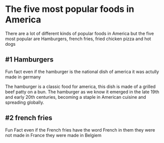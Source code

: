 <!DOCTYPE html>

<head>
   <!--This is the link connecting to the stylesheest-->
  <link rel="stylesheet" href="style.css">
</head>
<body>
  <h1> The five most popular foods in America </h1>
  <P>There are a lot of different kinds of popular foods in America but the five most popular are Hamburgers, french fries, fried chicken pizza    and hot dogs</p>
  <h2> #1 Hamburgers </h2>
  <p> Fun fact even if the hamburger is the national dish of america it was actully made in germany </p>
  <p>The hamburger is a classic food for america, this dish is made of a grilled beef patty on a bun. The hamburger as we know it emerged in the late 19th and early 20th centuries, becoming a staple in American cuisine and spreading globally.</p>
  <h2>#2 french fries </h2>
  <p>Fun Fact even if the French fries have the word French in them they were not made in France they were made in Belgiem </p>
  
  
</body>

